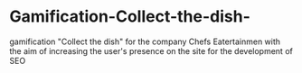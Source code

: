 # Gamification-Collect-the-dish-
gamification "Collect the dish" for the company Chefs Eatertainmen with the aim of increasing the user's presence on the site for the development of SEO
